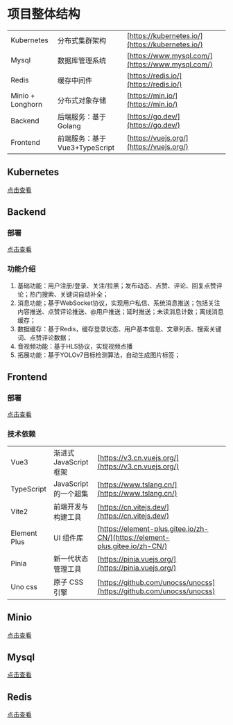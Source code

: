 # 项目整体结构
|                    |                        |                                                                                                  |
| ------------------ | ---------------------- | ------------------------------------------------------------------------------------------------ |
| Kubernetes         | 分布式集群架构           | [https://kubernetes.io/](https://kubernetes.io/)                                             |
| Mysql              | 数据库管理系统  | [https://www.mysql.com/](https://www.mysql.com/)                                                 |
| Redis              | 缓存中间件     | [https://redis.io/](https://redis.io/)                                                 |
| Minio + Longhorn   | 分布式对象存储             | [https://min.io/](https://min.io/)                     |
| Backend            | 后端服务：基于Golang    | [https://go.dev/](https://go.dev/)                                             |
| Frontend           | 前端服务：基于Vue3+TypeScript      | [https://vuejs.org/](https://vuejs.org/)                                     |

## Kubernetes
[点击查看](docs/k8s.md)

## Backend
### 部署
[点击查看](docs/backend.md)
### 功能介绍
1. 基础功能：用户注册/登录、关注/拉黑；发布动态、点赞、评论、回复点赞评论；热门搜索、关键词自动补全； 
2. 消息功能；基于WebSocket协议，实现用户私信、系统消息推送；包括关注内容推送、点赞评论推送、@用户推送；延时推送；未读消息计数；离线消息缓存；
3. 数据缓存：基于Redis，缓存登录状态、用户基本信息、文章列表、搜索关键词、点赞评论数据；
4. 音视频功能：基于HLS协议，实现视频点播
5. 拓展功能：基于YOLOv7目标检测算法，自动生成图片标签；

## Frontend
### 部署
[点击查看](docs/backend.md)
### 技术依赖
|                    |                        |                                                                                                  |
| ------------------ | ---------------------- | ------------------------------------------------------------------------------------------------ |
| Vue3               | 渐进式 JavaScript 框架 | [https://v3.cn.vuejs.org/](https://v3.cn.vuejs.org/)                                             |
| TypeScript         | JavaScript 的一个超集  | [https://www.tslang.cn/](https://www.tslang.cn/)                                                 |
| Vite2              | 前端开发与构建工具     | [https://cn.vitejs.dev/](https://cn.vitejs.dev/)                                                 |
| Element Plus       | UI 组件库              | [https://element-plus.gitee.io/zh-CN/](https://element-plus.gitee.io/zh-CN/)                     |
| Pinia              | 新一代状态管理工具     | [https://pinia.vuejs.org/](https://pinia.vuejs.org/)                                             |
| Uno css            | 原子 CSS 引擎          | [https://github.com/unocss/unocss](https://github.com/unocss/unocss)                             |

## Minio 
[点击查看](docs/minio.md)

## Mysql
[点击查看](docs/mysql.md)

## Redis 
[点击查看](docs/redis.md)

